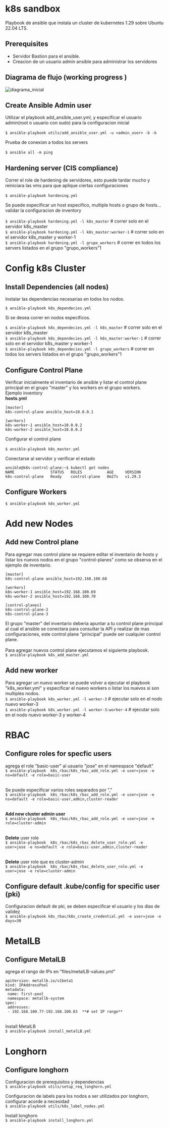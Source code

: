 # k8s sandbox


Playbook de ansible que instala un cluster de kubernetes 1.29 sobre Ubuntu 22.04 LTS.

## Prerequisites
* Servidor Bastion para el ansible.
* Creacion de un usuario admin ansible para administrar los servidores

## Diagrama de flujo (working progress )
![diagrama_inicial](https://github.com/notfrannco/k8s_sandbox/assets/19764680/657a918d-28b9-4d99-8e10-7796b0748773)


## Create Ansible Admin user
Utilizar el playbook add_ansible_user.yml, y especificar el usuario admin(root o usuario con sudo) para la configuracion inicial <br /><br />
 `$ ansible-playbook utils/add_ansible_user.yml -u <admin_user> -b -k`

Prueba de conexion a todos los servers <br /><br />
`$ ansible all -m ping`


## Hardening server (CIS compliance)
Correr el role de hardening de servidores, esto puede tardar mucho y reiniciara las vms para que aplique ciertas configuraciones <br /><br />
 `$ ansible-playbook hardening.yml`

 Se puede especificar un host especifico, multiple hosts o grupo de hosts... validar la configuracion de inventory <br /><br />
 `$ ansible-playbook hardening.yml -l k8s_master`          <t/># correr solo en el servidor k8s_master<br />
 `$ ansible-playbook hardening.yml -l k8s_master:worker-1` # correr solo en el servidor k8s_master y worker-1<br />
 `$ ansible-playbook hardening.yml -l grupo_workers`       # correr en todos los servers listados en el grupo "grupo_workers"1<br />

# Config k8s Cluster
## Install Dependencies (all nodes)
Instalar las dependencias necesarias en todos los nodos.  <br />

`$ ansible-playbook k8s_dependecies.yml`<br />

Si se desea correr en nodos especificos. <br />

 `$ ansible-playbook k8s_dependecies.yml -l k8s_master`          <t/># correr solo en el servidor k8s_master<br />
 `$ ansible-playbook k8s_dependecies.yml -l k8s_master:worker-1` # correr solo en el servidor k8s_master y worker-1<br />
 `$ ansible-playbook k8s_dependecies.yml -l grupo_workers`       # correr en todos los servers listados en el grupo "grupo_workers"1<br />


## Configure Control Plane
Verificar inicialmente el inventario de ansible y listar el control plane principal en el grupo "master" y los workers en el grupo workers.<br />
Ejemplo inventory<br />
**hosts.yml**
```
[master]
k8s-control-plane ansible_host=10.0.0.1

[workers]
k8s-worker-1 ansible_host=10.0.0.2
k8s-worker-2 ansible_host=10.0.0.3
```
Configurar el control plane <br /><br />
 `$ ansible-playbook k8s_master.yml`

Conectarse al servidor y verificar el estado
```
ansible@k8s-control-plane:~$ kubectl get nodes
NAME                STATUS   ROLES           AGE     VERSION
k8s-control-plane   Ready    control-plane   8m27s   v1.29.3

```

## Configure Workers
 `$ ansible-playbook k8s_worker.yml`

# Add new Nodes
## Add new Control plane
Para agregar mas control plane se requiere editar el inventario de hosts y listar los nuevos nodos en el grupo "control-planes" como se observa en el ejemplo de inventario.<br />
```
[master]
k8s-control-plane ansible_host=192.168.100.68

[workers]
k8s-worker-1 ansible_host=192.168.100.69
k8s-worker-2 ansible_host=192.168.100.70

[control-planes]
k8s-control-plane-2
k8s-control-plane-3

```
El grupo "master" del inventario deberia apuntar a tu control plane principal al cual el ansible se conectara para consultar la API y realizar de mas configuraciones, este control plane "principal" puede ser cualquier control plane.<br /><br />
Para agregar nuevos control plane ejecutamos el siguiente playbook.<br />
 `$ ansible-playbook k8s_add_master.yml`



## Add new worker
Para agregar un nuevo worker se puede volver a ejecutar el playbook "k8s_worker.yml" y especificar el nuevo workers o listar los nuevos si son multiples nodos.<br />
`$ ansible-playbook k8s_worker.yml -l worker-3` # ejecutar solo en el nodo nuevo worker-3<br />
`$ ansible-playbook k8s_worker.yml -l worker-3:worker-4` # ejecutar solo en el nodo nuevo worker-3 y worker-4<br />


# RBAC
## Configure roles for specfic users
agrega el role "basic-user" al usuario "jose" en el namespace "default"<br />
 `$ ansible-playbook  k8s_rbac/k8s_rbac_add_role.yml -e user=jose -e ns=default -e role=basic-user` 

 <br />Se puede especificar varios roles separados por  ","  <br />
 `$ ansible-playbook  k8s_rbac/k8s_rbac_add_role.yml -e user=jose -e ns=default -e role=basic-user,admin,cluster-reader` 

 <br />**Add new cluster admin user** <br />
 `$ ansible-playbook  k8s_rbac/k8s_rbac_add_role.yml -e user=jose -e role=cluster-admin` 

  <br />**Delete** user role<br />
 `$ ansible-playbook  k8s_rbac/k8s_rbac_delete_user_role.yml -e user=jose -e ns=default -e role=basic-user,admin,cluster-reader`

   <br />**Delete** user role que es cluster-admin<br />
 `$ ansible-playbook  k8s_rbac/k8s_rbac_delete_user_role.yml -e user=jose -e role=cluster-admin`

## Configure default .kube/config for specific user (pki)
Configuracion default de pki, se deben especificar el usuario y los dias de validez <br />
 `$ ansible-playbook k8s_rbac/k8s_create_credential.yml -e user=jose -e days=30` 


# MetalLB
## Configure MetalLB
agrega el rango de IPs en "files/metalLB-values.yml"<br />

 ```
apiVersion: metallb.io/v1beta1
kind: IPAddressPool
metadata:
  name: first-pool
  namespace: metallb-system
spec:
  addresses:
  - 192.168.100.77-192.168.100.83  **# set IP range**

```

  <br />Install MetalLB <br />
 `$ ansible-playbook install_metalLB.yml `


# Longhorn
## Configure longhorn
Configuracion de prerequisitos y dependencias<br />
 `$ ansible-playbook utils/setup_req_longhorn.yml` 

 Configuracion de labels para los nodos a ser utilizados por longhorn, configurar acorde a necesidad<br />
 `$ ansible-playbook utils/k8s_label_nodes.yml` 

 Install longhorn <br />
 `$ ansible-playbook install_longhorn.yml` 
